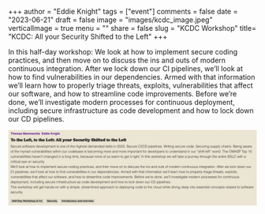 +++
author = "Eddie Knight"
tags = ["event"]
comments = false
date = "2023-06-21"
draft = false
image = "images/kcdc_image.jpeg"
verticalImage = true
menu = ""
share = false
slug = "KCDC Workshop"
title= "KCDC: All your Security Shifted to the Left"
+++

In this half-day workshop: We look at how to implement secure coding practices, and then move on to discuss the ins and outs of modern continuous integration. After we lock down our CI pipelines, we’ll look at how to find vulnerabilities in our dependencies. Armed with that information we’ll learn how to properly triage threats, exploits, vulnerabilities that affect our software, and how to streamline code improvements. Before we’re done, we’ll investigate modern processes for continuous deployment, including secure infrastructure as code development and how to lock down our CD pipelines.

![](/images/kcdc_workshop.png)